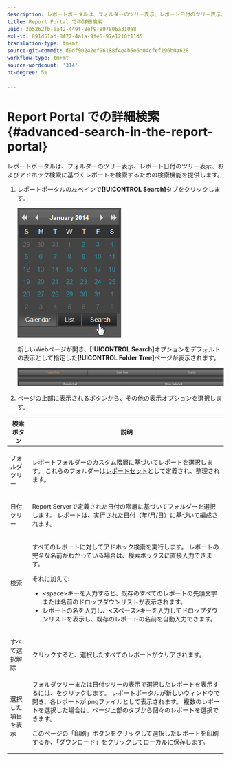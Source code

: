 ```yaml
---
description: レポートポータルは、フォルダーのツリー表示、レポート日付のツリー表示、およびアドホック検索に基づくレポートを検索するための検索機能を提供します。
title: Report Portal での詳細検索
uuid: 3b5262fb-ea42-449f-8ef9-897806a310a8
exl-id: 891d51ad-8477-4a1a-9fe5-97e1210f11d5
translation-type: tm+mt
source-git-commit: d9df90242ef96188f4e4b5e6d04cfef196b0a628
workflow-type: tm+mt
source-wordcount: '314'
ht-degree: 5%

---
```


# Report Portal での詳細検索{#advanced-search-in-the-report-portal}

レポートポータルは、フォルダーのツリー表示、レポート日付のツリー表示、およびアドホック検索に基づくレポートを検索するための検索機能を提供します。

1. レポートポータルの左ペインで&#x200B;**[!UICONTROL Search]**&#x200B;タブをクリックします。

   ![](assets/report_portal_search_button.png)

   新しいWebページが開き、**[!UICONTROL Search]**&#x200B;オプションをデフォルトの表示として指定した&#x200B;**[!UICONTROL Folder Tree]**&#x200B;ページが表示されます。

   ![](assets/report_portal_search_headers.png)

1. ページの上部に表示されるボタンから、その他の表示オプションを選択します。

<table id="table_02610040A3284C07B62A6E70C0421573"> 
 <thead> 
  <tr> 
   <th colname="col1" class="entry"> 検索ボタン </th> 
   <th colname="col2" class="entry"> 説明 </th> 
  </tr> 
 </thead>
 <tbody> 
  <tr> 
   <td colname="col1"> <p>フォルダツリー </p> </td> 
   <td colname="col2"> <p>レポートフォルダーのカスタム階層に基づいてレポートを選択します。 これらのフォルダーは<a href="../../home/c-rpt-oview/c-work-rpt-sets/c-work-rpt-sets.md#concept-a5f078668e1245e684cb2a778c8803d5">レポートセット</a>として定義され、整理されます。 </p> </td> 
  </tr> 
  <tr> 
   <td colname="col1"> <p>日付ツリー </p> </td> 
   <td colname="col2"> <p>Report Serverで定義された日付の階層に基づいてフォルダーを選択します。 レポートは、実行された日付（年/月/日）に基づいて編成されます。 </p> </td> 
  </tr> 
  <tr> 
   <td colname="col1"> <p>検索 </p> </td> 
   <td colname="col2"> <p>すべてのレポートに対してアドホック検索を実行します。 レポートの完全な名前がわかっている場合は、検索ボックスに直接入力できます。 </p> <p>それに加えて: </p> 
    <ul id="ul_EAE30AAA865942078D0C6C0AE527C07C"> 
     <li id="li_F5213977442F4B89A62CA6BC315F95BE">&lt;space&gt;キーを入力すると、既存のすべてのレポートの先頭文字または名前のドロップダウンリストが表示されます。 </li> 
     <li id="li_C28799438777471290B424CAFFCAF810">レポートの名を入力し、&lt;スペース&gt;キーを入力してドロップダウンリストを表示し、既存のレポートの名前を自動入力できます。 </li> 
    </ul> </td> 
  </tr> 
  <tr> 
   <td colname="col1"> <p>すべて選択解除 </p> </td> 
   <td colname="col2"> クリックすると、選択したすべてのレポートがクリアされます。 </td> 
  </tr> 
  <tr> 
   <td colname="col1"> <p>選択した項目を表示 </p> </td> 
   <td colname="col2">フォルダツリーまたは日付ツリーの表示で選択したレポートを表示するには、をクリックします。 レポートポータルが新しいウィンドウで開き、各レポートが.pngファイルとして表示されます。 複数のレポートを選択した場合は、ページ上部のタブから個々のレポートを選択できます。 <p>このページの「<span class="uicontrol">印刷</span>」ボタンをクリックして選択したレポートを印刷するか、「<span class="uicontrol">ダウンロード</span>」をクリックしてローカルに保存します。 </p> </td> 
  </tr> 
 </tbody> 
</table>
